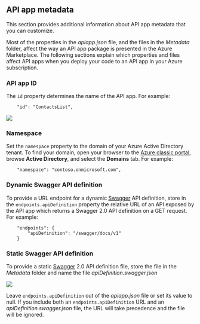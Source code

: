 ## API app metadata

This section provides additional information about API app metadata that you can customize.

Most of the properties in the *apiapp.json* file, and the files in the *Metadata* folder, affect the way an API app package is presented in the Azure Marketplace. The following sections explain which properties and files affect API apps when you deploy your code to an API app in your Azure subscription. 

### API app ID 

The `id` property determines the name of the API app.  For example:

		"id": "ContactsList",

![](./media/app-service-api-direct-deploy-metadata/apiappname.png)

### Namespace

Set the `namespace` property to the domain of your Azure Active Directory tenant. To find your domain, open your browser to the [Azure classic portal](https://manage.windowsazure.com/), browse **Active Directory**, and select the **Domains** tab. For example:

		"namespace": "contoso.onmicrosoft.com",

### Dynamic Swagger API definition

To provide a URL endpoint for a dynamic [Swagger](http://swagger.io/) API definition, store in the `endpoints.apiDefinition` property the relative URL of an API exposed by the API app which returns a Swagger 2.0 API definition on a GET request. For example:  

		"endpoints": {
		    "apiDefinition": "/swagger/docs/v1"
		}

### Static Swagger API definition

To provide a static [Swagger](http://swagger.io/) 2.0 API definition file, store the file in the *Metadata* folder and name the file *apiDefinition.swagger.json*

![](./media/app-service-api-direct-deploy-metadata/apidefinmetadata.png)

Leave `endpoints.apiDefinition` out of the *apiapp.json* file or set its value to null. If you include both an `endpoints.apiDefinition` URL and an *apiDefinition.swagger.json* file, the URL will take precedence and the file will be ignored.
 
